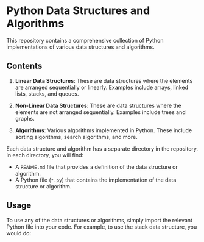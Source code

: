 # Python Data Structures and Algorithms

This repository contains a comprehensive collection of Python implementations of various data structures and algorithms.

## Contents

1. **Linear Data Structures**: These are data structures where the elements are arranged sequentially or linearly. Examples include arrays, linked lists, stacks, and queues.

2. **Non-Linear Data Structures**: These are data structures where the elements are not arranged sequentially. Examples include trees and graphs.

3. **Algorithms**: Various algorithms implemented in Python. These include sorting algorithms, search algorithms, and more.

Each data structure and algorithm has a separate directory in the repository. In each directory, you will find:

- A `README.md` file that provides a definition of the data structure or algorithm.
- A Python file (`*.py`) that contains the implementation of the data structure or algorithm.

## Usage

To use any of the data structures or algorithms, simply import the relevant Python file into your code. For example, to use the stack data structure, you would do:

```python
